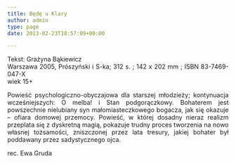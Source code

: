 ```yaml
---
title: Będę u Klary
author: admin
type: page
date: 2013-02-23T18:57:09+00:00

---
```

<p style="text-align: justify;">
  Tekst: Grażyna Bąkiewicz<br /> Warszawa 2005, Prószyński i S-ka; 312 s. ; 142 x 202 mm ; ISBN 83-7469-047-X<br /> wiek 15+
</p>

<p style="text-align: justify;">
  Powieść psychologiczno-obyczajowa dla starszej młodzieży; kontynuacja wcześniejszych: O melba! i Stan podgorączkowy. Bohaterem jest powszechnie nielubiany syn małomiasteczkowego bogacza, jak się okazuje – ofiara domowej przemocy. Powieść, w której dosadny nieraz realizm przeplata się z dyskretną magią, pokazuje trudny proces tworzenia na nowo własnej tożsamości, zniszczonej przez lata tresury, jakiej bohater był poddawany przez sadystycznego ojca.
</p>

<p style="text-align: justify;">
  rec. Ewa Gruda
</p>